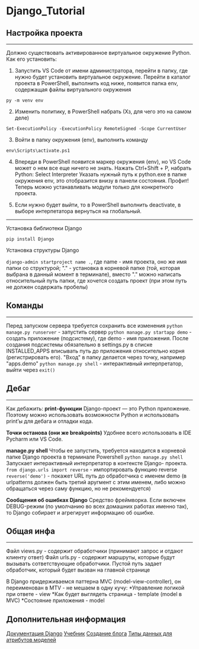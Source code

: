# **Django_Tutorial**

## **Настройка проекта**
---
Должно существовать активированное виртуальное окружение Python. Как его установить:

1. Запустить VS Code от имени администратора, перейти в папку, где нужно будет установить виртуальное окружение. Перейти в каталог проекта в PowerShell, выполнить код ниже, появится папка env, содержащая файлы виртуального окружения

`py -m venv env`

2. Изменить политику, в PowerShell набрать (Хз, для чего это на самом деле)

`Set-ExecutionPolicy -ExecutionPolicy RemoteSigned -Scope CurrentUser`

3. Войти в папку окружения (env), выполнить команду

`env\Scripts\activate.ps1`

4. Впереди в PowerShell появится маркер окружения (env), но VS Code может о нем все еще ничего не знать. Нажать Ctrl+Shift + P, набрать Python: Select Interpreter
Указать нужный путь к python.exe в папке окружения env, это отобразится внизу в панели состояния. Профит! Теперь можно устанавливать модули только для конкретного проекта.

5. Если нужно будет выйти, то в PowerShell выполнить deactivate, в выборе интерпетатора вернуться на глобальный.

---
Установка библиотеки Django

`pip install Django`

Установка структуры Django

`django-admin startproject name .`, где name - имя проекта, оно же имя папки со структурой; "." - установка в корневой папке (той, которая выбрана в данный момент в терминале), вместо "." можно написать относительный путь папки, где хочется создать проект (при этом путь не должен содержать пробелы)

## **Команды**
---
Перед запуском сервера требуется сохранить все изменения 
`python manage.py runserver` - запустить сервер
`python manage.py startapp demo` - создать приложение (подсистему), где demo - имя приложения. После создания подсистемы обязательно в settings.py в списке INSTALLED_APPS вписывать путь до приложения относительно корня (регистрировать его). "Вход" в папку делается через точку, например "apps.demo"
`python manage.py shell` - интерактивный интерпретатор, выйти через `exit()`

## **Дебаг**
---
Как дебажить:
**print-функции**
Django-проект — это Python приложение. Поэтому можно использовать возможности Python и использовать print’ы для дебага и отладки кода.

**Точки останова (они же breakpoints)**
Удобнее всего использовать в IDE Pycharm или VS Code.

**manage.py shell**
Чтобы ее запустить, требуется находится в корневой папке Django проекта в терминале Powershell
`python manage.py shell`
Запускает интерактивный интерпретатор в контексте Django- проекта.
`from django.urls import reverse` - импортировать функцию reverse
`reverse('demo')` - покажет URL путь до обработчика с именем demo (в urlpatterns должен быть третий аругмент с этим именем, либо можно обращаться через саму функцию, но не рекомендуется)

**Сообщения об ошибках Django**
Средство фреймворка. Если включен DEBUG-режим (по умолчанию во всех домашних работах именно так), то Django собирает и агрегирует информацию об ошибке.

## **Общая инфа**
---
Файл views.py - содержит обработчики (принимают запрос и отдают клиенту ответ)
Файл urls.py - содержит маршруты, которые будут вызывать сответствующие обработчики. Пустой путь задает обработчик, который будет вызван на главной странице

В Django придерживаемся паттерна MVC (model-view-controller), он переименован в MTV - не мешаем в одну кучу:
*Управление логикой при ответе - view
*Как будет выглядеть страница - template (model в MVC)
*Состояние приложения - model


## **Дополнительная информация**
[Документация Django](https://docs.djangoproject.com/en/4.2/)
[Учебник](https://developer.mozilla.org/ru/docs/Learn/Server-side/Django)
[Создание блога](https://tutorial.djangogirls.org/ru/)
[Типы данных для атрибутов моделей](https://docs.djangoproject.com/en/3.2/ref/models/fields/#model-field-types)